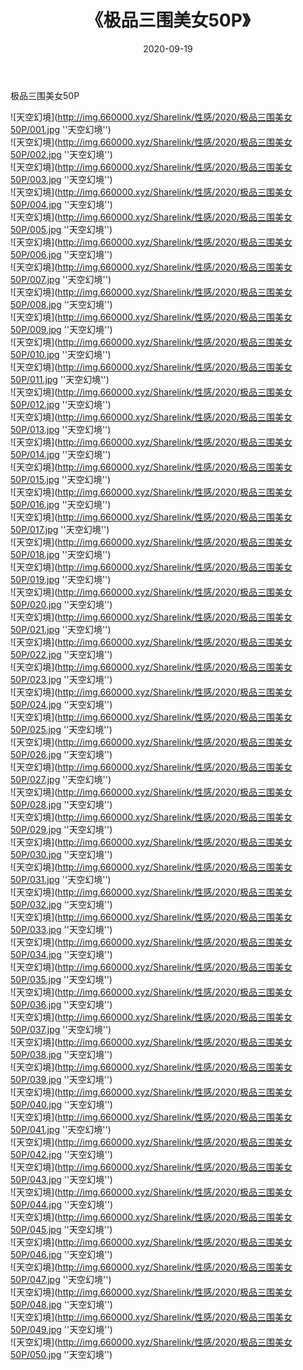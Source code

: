 ﻿---
layout: post
title:  《极品三围美女50P》
date:   2020-09-19
img: http://img.660000.xyz/Sharelink/性感/2020/极品三围美女50P/000.jpg
categories: [美女, 性感, 泳衣]
---

极品三围美女50P



![天空幻境](http://img.660000.xyz/Sharelink/性感/2020/极品三围美女50P/001.jpg ''天空幻境'') <br>
![天空幻境](http://img.660000.xyz/Sharelink/性感/2020/极品三围美女50P/002.jpg ''天空幻境'') <br>
![天空幻境](http://img.660000.xyz/Sharelink/性感/2020/极品三围美女50P/003.jpg ''天空幻境'') <br>
![天空幻境](http://img.660000.xyz/Sharelink/性感/2020/极品三围美女50P/004.jpg ''天空幻境'') <br>
![天空幻境](http://img.660000.xyz/Sharelink/性感/2020/极品三围美女50P/005.jpg ''天空幻境'') <br>
![天空幻境](http://img.660000.xyz/Sharelink/性感/2020/极品三围美女50P/006.jpg ''天空幻境'') <br>
![天空幻境](http://img.660000.xyz/Sharelink/性感/2020/极品三围美女50P/007.jpg ''天空幻境'') <br>
![天空幻境](http://img.660000.xyz/Sharelink/性感/2020/极品三围美女50P/008.jpg ''天空幻境'') <br>
![天空幻境](http://img.660000.xyz/Sharelink/性感/2020/极品三围美女50P/009.jpg ''天空幻境'') <br>
![天空幻境](http://img.660000.xyz/Sharelink/性感/2020/极品三围美女50P/010.jpg ''天空幻境'') <br>
![天空幻境](http://img.660000.xyz/Sharelink/性感/2020/极品三围美女50P/011.jpg ''天空幻境'') <br>
![天空幻境](http://img.660000.xyz/Sharelink/性感/2020/极品三围美女50P/012.jpg ''天空幻境'') <br>
![天空幻境](http://img.660000.xyz/Sharelink/性感/2020/极品三围美女50P/013.jpg ''天空幻境'') <br>
![天空幻境](http://img.660000.xyz/Sharelink/性感/2020/极品三围美女50P/014.jpg ''天空幻境'') <br>
![天空幻境](http://img.660000.xyz/Sharelink/性感/2020/极品三围美女50P/015.jpg ''天空幻境'') <br>
![天空幻境](http://img.660000.xyz/Sharelink/性感/2020/极品三围美女50P/016.jpg ''天空幻境'') <br>
![天空幻境](http://img.660000.xyz/Sharelink/性感/2020/极品三围美女50P/017.jpg ''天空幻境'') <br>
![天空幻境](http://img.660000.xyz/Sharelink/性感/2020/极品三围美女50P/018.jpg ''天空幻境'') <br>
![天空幻境](http://img.660000.xyz/Sharelink/性感/2020/极品三围美女50P/019.jpg ''天空幻境'') <br>
![天空幻境](http://img.660000.xyz/Sharelink/性感/2020/极品三围美女50P/020.jpg ''天空幻境'') <br>
![天空幻境](http://img.660000.xyz/Sharelink/性感/2020/极品三围美女50P/021.jpg ''天空幻境'') <br>
![天空幻境](http://img.660000.xyz/Sharelink/性感/2020/极品三围美女50P/022.jpg ''天空幻境'') <br>
![天空幻境](http://img.660000.xyz/Sharelink/性感/2020/极品三围美女50P/023.jpg ''天空幻境'') <br>
![天空幻境](http://img.660000.xyz/Sharelink/性感/2020/极品三围美女50P/024.jpg ''天空幻境'') <br>
![天空幻境](http://img.660000.xyz/Sharelink/性感/2020/极品三围美女50P/025.jpg ''天空幻境'') <br>
![天空幻境](http://img.660000.xyz/Sharelink/性感/2020/极品三围美女50P/026.jpg ''天空幻境'') <br>
![天空幻境](http://img.660000.xyz/Sharelink/性感/2020/极品三围美女50P/027.jpg ''天空幻境'') <br>
![天空幻境](http://img.660000.xyz/Sharelink/性感/2020/极品三围美女50P/028.jpg ''天空幻境'') <br>
![天空幻境](http://img.660000.xyz/Sharelink/性感/2020/极品三围美女50P/029.jpg ''天空幻境'') <br>
![天空幻境](http://img.660000.xyz/Sharelink/性感/2020/极品三围美女50P/030.jpg ''天空幻境'') <br>
![天空幻境](http://img.660000.xyz/Sharelink/性感/2020/极品三围美女50P/031.jpg ''天空幻境'') <br>
![天空幻境](http://img.660000.xyz/Sharelink/性感/2020/极品三围美女50P/032.jpg ''天空幻境'') <br>
![天空幻境](http://img.660000.xyz/Sharelink/性感/2020/极品三围美女50P/033.jpg ''天空幻境'') <br>
![天空幻境](http://img.660000.xyz/Sharelink/性感/2020/极品三围美女50P/034.jpg ''天空幻境'') <br>
![天空幻境](http://img.660000.xyz/Sharelink/性感/2020/极品三围美女50P/035.jpg ''天空幻境'') <br>
![天空幻境](http://img.660000.xyz/Sharelink/性感/2020/极品三围美女50P/036.jpg ''天空幻境'') <br>
![天空幻境](http://img.660000.xyz/Sharelink/性感/2020/极品三围美女50P/037.jpg ''天空幻境'') <br>
![天空幻境](http://img.660000.xyz/Sharelink/性感/2020/极品三围美女50P/038.jpg ''天空幻境'') <br>
![天空幻境](http://img.660000.xyz/Sharelink/性感/2020/极品三围美女50P/039.jpg ''天空幻境'') <br>
![天空幻境](http://img.660000.xyz/Sharelink/性感/2020/极品三围美女50P/040.jpg ''天空幻境'') <br>
![天空幻境](http://img.660000.xyz/Sharelink/性感/2020/极品三围美女50P/041.jpg ''天空幻境'') <br>
![天空幻境](http://img.660000.xyz/Sharelink/性感/2020/极品三围美女50P/042.jpg ''天空幻境'') <br>
![天空幻境](http://img.660000.xyz/Sharelink/性感/2020/极品三围美女50P/043.jpg ''天空幻境'') <br>
![天空幻境](http://img.660000.xyz/Sharelink/性感/2020/极品三围美女50P/044.jpg ''天空幻境'') <br>
![天空幻境](http://img.660000.xyz/Sharelink/性感/2020/极品三围美女50P/045.jpg ''天空幻境'') <br>
![天空幻境](http://img.660000.xyz/Sharelink/性感/2020/极品三围美女50P/046.jpg ''天空幻境'') <br>
![天空幻境](http://img.660000.xyz/Sharelink/性感/2020/极品三围美女50P/047.jpg ''天空幻境'') <br>
![天空幻境](http://img.660000.xyz/Sharelink/性感/2020/极品三围美女50P/048.jpg ''天空幻境'') <br>
![天空幻境](http://img.660000.xyz/Sharelink/性感/2020/极品三围美女50P/049.jpg ''天空幻境'') <br>
![天空幻境](http://img.660000.xyz/Sharelink/性感/2020/极品三围美女50P/050.jpg ''天空幻境'') <br>